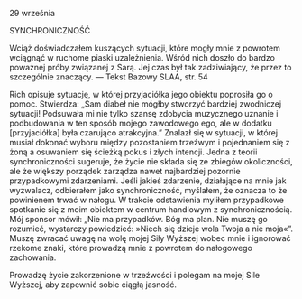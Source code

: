 29 września

SYNCHRONICZNOŚĆ

 Wciąż doświadczałem kuszących sytuacji, które mogły mnie z powrotem wciągnąć w ruchome piaski uzależnienia. Wśród nich doszło do bardzo poważnej próby związanej z Sarą. Jej czas był tak zadziwiający, że przez to szczególnie znaczący. — Tekst Bazowy SLAA, str. 54 

 Rich opisuje sytuację, w której przyjaciółka jego obiektu poprosiła go o pomoc. Stwierdza: „Sam diabeł nie mógłby stworzyć bardziej zwodniczej sytuacji! Podsuwała mi nie tylko szansę zdobycia muzycznego uznanie i podbudowania w ten sposób mojego zawodowego ego, ale w dodatku [przyjaciółka] była czarująco atrakcyjna.” Znalazł się w sytuacji, w której musiał dokonać wyboru między pozostaniem trzeźwym i pojednaniem się z żoną a osuwaniem się ścieżką pokus i złych intencji. Jedna z teorii synchroniczności sugeruje, że życie nie składa się ze zbiegów okoliczności, ale że większy porządek zarządza nawet najbardziej pozornie przypadkowymi zdarzeniami. Jeśli jakieś zdarzenie, działające na mnie jak wyzwalacz, odbierałem jako synchroniczność, myślałem, że oznacza to że powinienem trwać w nałogu. W trakcie odstawienia myliłem przypadkowe spotkanie się z moim obiektem w centrum handlowym z synchronicznością. Mój sponsor mówił: „Nie ma przypadków. Bóg ma plan. Nie muszę go rozumieć, wystarczy powiedzieć: »Niech się dzieje wola Twoja a nie moja«”. Muszę zwracać uwagę na wolę mojej Siły Wyższej wobec mnie i ignorować rzekome znaki, które prowadzą mnie z powrotem do nałogowego zachowania.

 Prowadzę życie zakorzenione w trzeźwości i polegam na mojej Sile Wyższej, aby zapewnić sobie ciągłą jasność.
